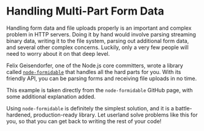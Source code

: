 # Handling Multi-Part Form Data

Handling form data and file uploads properly is an important and complex problem in HTTP servers.  Doing it by hand would involve parsing streaming binary data, writing it to the file system, parsing out additional form data, and several other complex concerns. Luckily, only a very few people will need to worry about it on that deep level. 

Felix Geisendorfer, one of the Node.js core committers, wrote a library called [`node-formidable`](https://github.com/felixge/node-formidable) that handles all the hard parts for you. With its friendly API, you can be parsing forms and receiving file uploads in no time.

This example is taken directly from the `node-formidable` GitHub page, with some additional explanation added.

<script src='http://snippets.c9.io/github.com/c9/nodemanual.org-examples/nodejs_dev_guide/multi_part_forms/formidable.example.js?linestart=3&lineend=0&showlines=false' defer='defer'></script>

Using `node-formidable` is definitely the simplest solution, and it is a battle-hardened, production-ready library. Let userland solve problems like this for you, so that you can get back to writing the rest of your code!